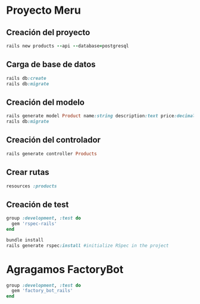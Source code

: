 # Proyecto Meru

## Creación del proyecto
```ruby
rails new products --api --database=postgresql
```

## Carga de base de datos

```ruby
rails db:create
rails db:migrate
```

## Creación del modelo

```ruby
rails generate model Product name:string description:text price:decimal
rails db:migrate
```

## Creación del controlador

```ruby
rails generate controller Products
```

## Crear rutas

```ruby
resources :products
```

## Creación de test

```ruby
group :development, :test do
  gem 'rspec-rails'
end
```

```ruby
bundle install
rails generate rspec:install #initialize RSpec in the project
```

# Agragamos FactoryBot

```ruby
group :development, :test do
  gem 'factory_bot_rails'
end
```